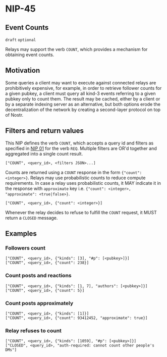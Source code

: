 NIP-45
======

Event Counts
------------

`draft` `optional`

Relays may support the verb `COUNT`, which provides a mechanism for obtaining event counts.

## Motivation

Some queries a client may want to execute against connected relays are prohibitively expensive, for example, in order to retrieve follower counts for a given pubkey, a client must query all kind-3 events referring to a given pubkey only to count them. The result may be cached, either by a client or by a separate indexing server as an alternative, but both options erode the decentralization of the network by creating a second-layer protocol on top of Nostr.

## Filters and return values

This NIP defines the verb `COUNT`, which accepts a query id and filters as specified in [NIP 01](01.md) for the verb `REQ`. Multiple filters are OR'd together and aggregated into a single count result.

```
["COUNT", <query_id>, <filters JSON>...]
```

Counts are returned using a `COUNT` response in the form `{"count": <integer>}`. Relays may use probabilistic counts to reduce compute requirements.
In case a relay uses probabilistic counts, it MAY indicate it in the response with `approximate` key i.e. `{"count": <integer>, "approximate": <true|false>}`.

```
["COUNT", <query_id>, {"count": <integer>}]
```

Whenever the relay decides to refuse to fulfill the `COUNT` request, it MUST return a `CLOSED` message.

## Examples

### Followers count

```
["COUNT", <query_id>, {"kinds": [3], "#p": [<pubkey>]}]
["COUNT", <query_id>, {"count": 238}]
```

### Count posts and reactions

```
["COUNT", <query_id>, {"kinds": [1, 7], "authors": [<pubkey>]}]
["COUNT", <query_id>, {"count": 5}]
```

### Count posts approximately

```
["COUNT", <query_id>, {"kinds": [1]}]
["COUNT", <query_id>, {"count": 93412452, "approximate": true}]
```

### Relay refuses to count

```
["COUNT", <query_id>, {"kinds": [1059], "#p": [<pubkey>]}]
["CLOSED", <query_id>, "auth-required: cannot count other people's DMs"]
```
